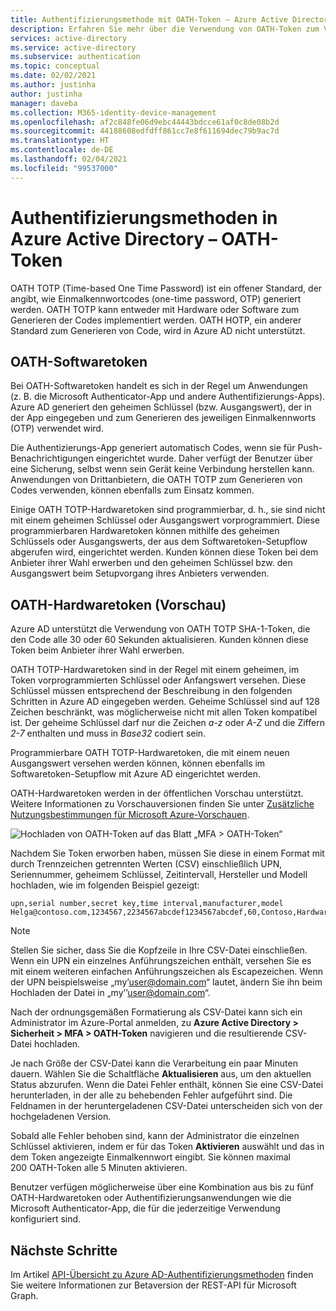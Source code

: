 ```yaml
---
title: Authentifizierungsmethode mit OATH-Token – Azure Active Directory
description: Erfahren Sie mehr über die Verwendung von OATH-Token zum Verbessern und Sichern von Anmeldeereignissen in Azure Active Directory.
services: active-directory
ms.service: active-directory
ms.subservice: authentication
ms.topic: conceptual
ms.date: 02/02/2021
ms.author: justinha
author: justinha
manager: daveba
ms.collection: M365-identity-device-management
ms.openlocfilehash: af2c848fe06d9ebc44443bdcce61af0c8de08b2d
ms.sourcegitcommit: 44188608edfdff861cc7e8f611694dec79b9ac7d
ms.translationtype: HT
ms.contentlocale: de-DE
ms.lasthandoff: 02/04/2021
ms.locfileid: "99537000"
---
```

# <a name="authentication-methods-in-azure-active-directory---oath-tokens"></a>Authentifizierungsmethoden in Azure Active Directory – OATH-Token

OATH TOTP (Time-based One Time Password) ist ein offener Standard, der angibt, wie Einmalkennwortcodes (one-time password, OTP) generiert werden. OATH TOTP kann entweder mit Hardware oder Software zum Generieren der Codes implementiert werden. OATH HOTP, ein anderer Standard zum Generieren von Code, wird in Azure AD nicht unterstützt.

## <a name="oath-software-tokens"></a>OATH-Softwaretoken

Bei OATH-Softwaretoken handelt es sich in der Regel um Anwendungen (z. B. die Microsoft Authenticator-App und andere Authentifizierungs-Apps). Azure AD generiert den geheimen Schlüssel (bzw. Ausgangswert), der in der App eingegeben und zum Generieren des jeweiligen Einmalkennworts (OTP) verwendet wird.

Die Authentizierungs-App generiert automatisch Codes, wenn sie für Push-Benachrichtigungen eingerichtet wurde. Daher verfügt der Benutzer über eine Sicherung, selbst wenn sein Gerät keine Verbindung herstellen kann. Anwendungen von Drittanbietern, die OATH TOTP zum Generieren von Codes verwenden, können ebenfalls zum Einsatz kommen.

Einige OATH TOTP-Hardwaretoken sind programmierbar, d. h., sie sind nicht mit einem geheimen Schlüssel oder Ausgangswert vorprogrammiert. Diese programmierbaren Hardwaretoken können mithilfe des geheimen Schlüssels oder Ausgangswerts, der aus dem Softwaretoken-Setupflow abgerufen wird, eingerichtet werden. Kunden können diese Token bei dem Anbieter ihrer Wahl erwerben und den geheimen Schlüssel bzw. den Ausgangswert beim Setupvorgang ihres Anbieters verwenden.

## <a name="oath-hardware-tokens-preview"></a>OATH-Hardwaretoken (Vorschau)

Azure AD unterstützt die Verwendung von OATH TOTP SHA-1-Token, die den Code alle 30 oder 60 Sekunden aktualisieren. Kunden können diese Token beim Anbieter ihrer Wahl erwerben.

OATH TOTP-Hardwaretoken sind in der Regel mit einem geheimen, im Token vorprogrammierten Schlüssel oder Anfangswert versehen. Diese Schlüssel müssen entsprechend der Beschreibung in den folgenden Schritten in Azure AD eingegeben werden. Geheime Schlüssel sind auf 128 Zeichen beschränkt, was möglicherweise nicht mit allen Token kompatibel ist. Der geheime Schlüssel darf nur die Zeichen *a-z* oder *A-Z* und die Ziffern *2-7* enthalten und muss in *Base32* codiert sein.

Programmierbare OATH TOTP-Hardwaretoken, die mit einem neuen Ausgangswert versehen werden können, können ebenfalls im Softwaretoken-Setupflow mit Azure AD eingerichtet werden.

OATH-Hardwaretoken werden in der öffentlichen Vorschau unterstützt. Weitere Informationen zu Vorschauversionen finden Sie unter [Zusätzliche Nutzungsbestimmungen für Microsoft Azure-Vorschauen](https://azure.microsoft.com/support/legal/preview-supplemental-terms/).

![Hochladen von OATH-Token auf das Blatt „MFA > OATH-Token“](media/concept-authentication-methods/mfa-server-oath-tokens-azure-ad.png)

Nachdem Sie Token erworben haben, müssen Sie diese in einem Format mit durch Trennzeichen getrennten Werten (CSV) einschließlich UPN, Seriennummer, geheimem Schlüssel, Zeitintervall, Hersteller und Modell hochladen, wie im folgenden Beispiel gezeigt:

```csv
upn,serial number,secret key,time interval,manufacturer,model
Helga@contoso.com,1234567,2234567abcdef1234567abcdef,60,Contoso,HardwareKey
```  

> [!NOTE]
> Stellen Sie sicher, dass Sie die Kopfzeile in Ihre CSV-Datei einschließen. Wenn ein UPN ein einzelnes Anführungszeichen enthält, versehen Sie es mit einem weiteren einfachen Anführungszeichen als Escapezeichen. Wenn der UPN beispielsweise „my’user@domain.com“ lautet, ändern Sie ihn beim Hochladen der Datei in „my’’user@domain.com“.

Nach der ordnungsgemäßen Formatierung als CSV-Datei kann sich ein Administrator im Azure-Portal anmelden, zu **Azure Active Directory > Sicherheit > MFA > OATH-Token** navigieren und die resultierende CSV-Datei hochladen.

Je nach Größe der CSV-Datei kann die Verarbeitung ein paar Minuten dauern. Wählen Sie die Schaltfläche **Aktualisieren** aus, um den aktuellen Status abzurufen. Wenn die Datei Fehler enthält, können Sie eine CSV-Datei herunterladen, in der alle zu behebenden Fehler aufgeführt sind. Die Feldnamen in der heruntergeladenen CSV-Datei unterscheiden sich von der hochgeladenen Version.  

Sobald alle Fehler behoben sind, kann der Administrator die einzelnen Schlüssel aktivieren, indem er für das Token **Aktivieren** auswählt und das in dem Token angezeigte Einmalkennwort eingibt. Sie können maximal 200 OATH-Token alle 5 Minuten aktivieren. 

Benutzer verfügen möglicherweise über eine Kombination aus bis zu fünf OATH-Hardwaretoken oder Authentifizierungsanwendungen wie die Microsoft Authenticator-App, die für die jederzeitige Verwendung konfiguriert sind.

## <a name="next-steps"></a>Nächste Schritte

Im Artikel [API-Übersicht zu Azure AD-Authentifizierungsmethoden](/graph/api/resources/authenticationmethods-overview?view=graph-rest-beta) finden Sie weitere Informationen zur Betaversion der REST-API für Microsoft Graph.
